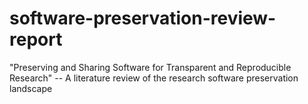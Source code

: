 # software-preservation-review-report
"Preserving and Sharing Software for Transparent and Reproducible Research" -- A literature review of the research software preservation landscape
